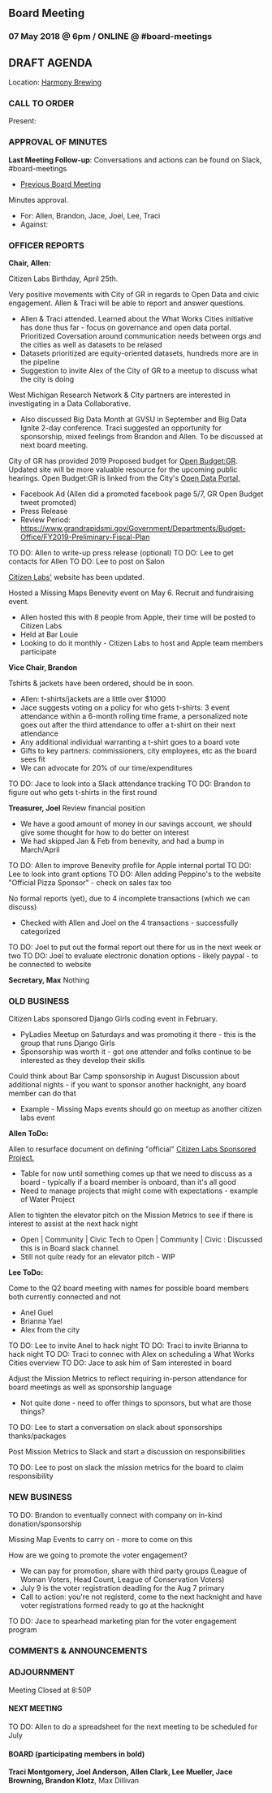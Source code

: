## Board Meeting
### 07 May 2018 @ 6pm / ONLINE @ #board-meetings

## DRAFT AGENDA

Location: [Harmony Brewing](https://harmonybeer.com/harmony-eastown/)

### CALL TO ORDER
Present:

### APPROVAL OF MINUTES
**Last Meeting Follow-up**: Conversations and actions can be found on Slack, #board-meetings
 - [Previous Board Meeting](https://github.com/citizenlabsgr/community/blob/master/governance/bd_minutes/201-010-24.md)

Minutes approval.
- For: Allen, Brandon, Jace, Joel, Lee, Traci
- Against:


### OFFICER REPORTS

**Chair, Allen:**

Citizen Labs Birthday, April 25th.

Very positive movements with City of GR in regards to Open Data and civic engagement. Allen & Traci will be able to report and answer questions.
- Allen & Traci attended. Learned about the What Works Cities initiative has done thus far - focus on governance and open data portal. Prioritized Coversation around communication needs between orgs and the cities as well as datasets to be relased
- Datasets prioritized are equity-oriented datasets, hundreds more are in the pipeline
- Suggestion to invite Alex of the City of GR to a meetup to discuss what the city is doing

West Michigan Research Network & City partners are interested in investigating in a Data Collaborative.
- Also discussed Big Data Month at GVSU in September and Big Data Ignite 2-day conference. Traci suggested an opportunity for sponsorship, mixed feelings from Brandon and Allen. To be discussed at next board meeting.

City of GR has provided 2019 Proposed budget for [Open Budget:GR](https://grbudget.citizenlabs.org). Updated site will be more valuable resource for the upcoming public hearings. Open Budget:GR is linked from the City's [Open Data Portal.](https://www.grandrapidsmi.gov/GRData)
- Facebook Ad (Allen did a promoted facebook page 5/7, GR Open Budget tweet promoted)
- Press Release
- Review Period: https://www.grandrapidsmi.gov/Government/Departments/Budget-Office/FY2019-Preliminary-Fiscal-Plan

TO DO: Allen to write-up press release (optional)
TO DO: Lee to get contacts for Allen
TO DO: Lee to post on Salon

[Citizen Labs'](https://citizenlabs.org) website has been updated.

Hosted a Missing Maps Benevity event on May 6. Recruit and fundraising event.
- Allen hosted this with 8 people from Apple, their time will be posted to Citizen Labs
- Held at Bar Louie
- Looking to do it monthly - Citizen Labs to host and Apple team members participate

**Vice Chair, Brandon**

Tshirts & jackets have been ordered, should be in soon.
- Allen: t-shirts/jackets are a little over $1000
- Jace suggests voting on a policy for who gets t-shirts: 3 event attendance within a 6-month rolling time frame, a personalized note goes out after the third attendance to offer a t-shirt on their next attendance
- Any additional individual warranting a t-shirt goes to a board vote
- Gifts to key partners: commissioners, city employees, etc as the board sees fit
- We can advocate for 20% of our time/expenditures

TO DO: Jace to look into a Slack attendance tracking
TO DO: Brandon to figure out who gets t-shirts in the first round

**Treasurer, Joel**
Review financial position
- We have a good amount of money in our savings account, we should give some thought for how to do better on interest
- We had skipped Jan & Feb from benevity, and had a bump in March/April

TO DO: Allen to improve Benevity profile for Apple internal portal
TO DO: Lee to look into grant options
TO DO: Allen adding Peppino's to the website "Official Pizza Sponsor" - check on sales tax too

No formal reports (yet), due to 4 incomplete transactions (which we can discuss)
- Checked with Allen and Joel on the 4 transactions - successfully categorized

TO DO: Joel to put out the formal report out there for us in the next week or two
TO DO: Joel to evaluate electronic donation options - likely paypal - to be connected to website

**Secretary, Max**
Nothing

### OLD BUSINESS

Citizen Labs sponsored Django Girls coding event in February.
- PyLadies Meetup on Saturdays and was promoting it there - this is the group that runs Django Girls
- Sponsorship was worth it - got one attender and folks continue to be interested as they develop their skills

Could think about Bar Camp sponsorship in August
Discussion about additional nights - if you want to sponsor another hacknight, any board member can do that
- Example - Missing Maps events should go on meetup as another citizen labs event

**Allen ToDo:**

Allen to resurface document on defining "official" [Citizen Labs Sponsored Project.](https://docs.google.com/document/d/1T5XhNmwdYvoqPLsxI8JUa19B4QVkqsksiCq1l15S_Mg/edit?usp=sharing)
- Table for now until something comes up that we need to discuss as a board - typically if a board member is onboard, than it's all good
- Need to manage projects that might come with expectations - example of Water Project

Allen to tighten the elevator pitch on the Mission Metrics to see if there is interest to assist at the next hack night
- Open | Community | Civic Tech to Open | Community | Civic : Discussed this is in Board slack channel.
- Still not quite ready for an elevator pitch - WIP

**Lee ToDo:**

Come to the Q2 board meeting with names for possible board members both currently connected and not
- Anel Guel
- Brianna Yael
- Alex from the city

TO DO: Lee to invite Anel to hack night
TO DO: Traci to invite Brianna to hack night
TO DO: Traci to connec with Alex on scheduling a What Works Cities overview
TO DO: Jace to ask him of Sam interested in board

Adjust the Mission Metrics to reflect requiring in-person attendance for board meetings as well as sponsorship language
- Not quite done - need to offer things to sponsors, but what are those things?

TO DO: Lee to start a conversation on slack about sponsorships thanks/packages

Post Mission Metrics to Slack and start a discussion on responsibilities

TO DO: Lee to post on slack the mission metrics for the board to claim responsibility

### NEW BUSINESS

TO DO: Brandon to eventually connect with company on in-kind donation/sponsorship

Missing Map Events to carry on - more to come on this

How are we going to promote the voter engagement?
- We can pay for promotion, share with third party groups (League of Woman Voters, Head Count, League of Conservation Voters)
- July 9 is the voter registration deadling for the Aug 7 primary
- Call to action: you're not registerd, come to the next hacknight and have voter registrations formed ready to go at the hacknight

TO DO: Jace to spearhead marketing plan for the voter engagement program

### COMMENTS & ANNOUNCEMENTS

### ADJOURNMENT

Meeting Closed at 8:50P

#### NEXT MEETING

TO DO: Allen to do a spreadsheet for the next meeting to be scheduled for July

#### BOARD (participating members in bold)
**Traci Montgomery, Joel Anderson, Allen Clark, Lee Mueller, Jace Browning, Brandon Klotz**, Max Dillivan
